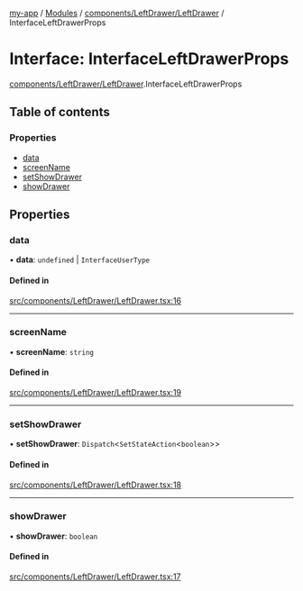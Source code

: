 [my-app](../README.md) / [Modules](../modules.md) / [components/LeftDrawer/LeftDrawer](../modules/components_LeftDrawer_LeftDrawer.md) / InterfaceLeftDrawerProps

# Interface: InterfaceLeftDrawerProps

[components/LeftDrawer/LeftDrawer](../modules/components_LeftDrawer_LeftDrawer.md).InterfaceLeftDrawerProps

## Table of contents

### Properties

- [data](components_LeftDrawer_LeftDrawer.InterfaceLeftDrawerProps.md#data)
- [screenName](components_LeftDrawer_LeftDrawer.InterfaceLeftDrawerProps.md#screenname)
- [setShowDrawer](components_LeftDrawer_LeftDrawer.InterfaceLeftDrawerProps.md#setshowdrawer)
- [showDrawer](components_LeftDrawer_LeftDrawer.InterfaceLeftDrawerProps.md#showdrawer)

## Properties

### data

• **data**: `undefined` \| `InterfaceUserType`

#### Defined in

[src/components/LeftDrawer/LeftDrawer.tsx:16](https://github.com/Nitya-Pasrija/talawa-admin/blob/a743224/src/components/LeftDrawer/LeftDrawer.tsx#L16)

___

### screenName

• **screenName**: `string`

#### Defined in

[src/components/LeftDrawer/LeftDrawer.tsx:19](https://github.com/Nitya-Pasrija/talawa-admin/blob/a743224/src/components/LeftDrawer/LeftDrawer.tsx#L19)

___

### setShowDrawer

• **setShowDrawer**: `Dispatch`<`SetStateAction`<`boolean`\>\>

#### Defined in

[src/components/LeftDrawer/LeftDrawer.tsx:18](https://github.com/Nitya-Pasrija/talawa-admin/blob/a743224/src/components/LeftDrawer/LeftDrawer.tsx#L18)

___

### showDrawer

• **showDrawer**: `boolean`

#### Defined in

[src/components/LeftDrawer/LeftDrawer.tsx:17](https://github.com/Nitya-Pasrija/talawa-admin/blob/a743224/src/components/LeftDrawer/LeftDrawer.tsx#L17)
